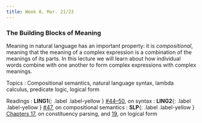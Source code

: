 ```yaml
---
title: Week 8, Mar. 21/23
---
```


### The Building Blocks of Meaning

Meaning in natural language has an important property: it is _compositional_, meaning that the meaning of a complex 
expression is a combination of the meanings of its parts. In this lecture we will learn about how individual words 
combine with one another to form complex expressions with complex meanings.

Topics
: Compositional semantics, natural language syntax, lambda calculus, predicate logic, logical form

Readings
: **LING1**{: .label .label-yellow } 
[\#44–50](https://www.morganclaypool.com/doi/abs/10.2200/S00493ED1V01Y201303HLT020), on syntax
: **LING2**{: .label .label-yellow }
[\#47](https://www.morganclaypool.com/doi/abs/10.2200/S00935ED1V02Y201907HLT043), on compositional semantics
: **SLP**{: .label .label-yellow }  
[Chapters 17](https://web.stanford.edu/~jurafsky/slp3/17.pdf), on constituency parsing, and 
[19](https://web.stanford.edu/~jurafsky/slp3/19.pdf), on logical form